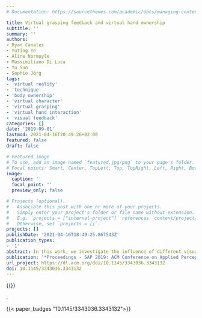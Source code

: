 ```yaml
---
# Documentation: https://sourcethemes.com/academic/docs/managing-content/

title: Virtual grasping feedback and virtual hand ownership
subtitle: ''
summary: ''
authors:
- Ryan Canales
- Yuting Ye
- Aline Normoyle
- Massimiliano Di Luca
- Yu Sun
- Sophie Jörg
tags:
- 'virtual reality'
- 'technique'
- 'body ownership'
- 'virtual character'
- 'virtual grasping'
- 'virtual hand interaction'
- 'visual feedback'
categories: []
date: '2019-09-01'
lastmod: 2021-04-16T20:49:26+02:00
featured: false
draft: false

# Featured image
# To use, add an image named `featured.jpg/png` to your page's folder.
# Focal points: Smart, Center, TopLeft, Top, TopRight, Left, Right, BottomLeft, Bottom, BottomRight.
image:
  caption: ''
  focal_point: ''
  preview_only: false

# Projects (optional).
#   Associate this post with one or more of your projects.
#   Simply enter your project's folder or file name without extension.
#   E.g. `projects = ["internal-project"]` references `content/project/deep-learning/index.md`.
#   Otherwise, set `projects = []`.
projects: []
publishDate: '2021-04-16T18:49:25.867543Z'
publication_types:
- '1'
abstract: In this work, we investigate the influence of different visualizations on a manipulation task in virtual reality (VR). Without the haptic feedback of the real world, grasping in VR might result in intersections with virtual objects. As people are highly sensitive when it comes to perceiving collisions, it might look more appealing to avoid intersections and visualize non-colliding hand motions. However, correcting the position of the hand or fingers results in a visual-proprioceptive discrepancy and must be used with caution. Furthermore, the lack of haptic feedback in the virtual world might result in slower actions as a user might not know exactly when a grasp has occurred. This reduced performance could be remediated with adequate visual feedback. In this study, we analyze the performance, level of ownership, and user preference of eight different visual feedback techniques for virtual grasping. Three techniques show the tracked hand (with or without grasping feedback), even if it intersects with the grasped object. Another three techniques display a hand without intersections with the object, called outer hand, simulating the look of a real world interaction. One visualization is a compromise between the two groups, showing both a primary outer hand and a secondary tracked hand. Finally, in the last visualization the hand disappears during the grasping activity. In an experiment, users perform a pick-and-place task for each feedback technique. We use high fidelity marker-based hand tracking to control the virtual hands in real time. We found that the tracked hand visualizations result in better performance, however, the outer hand visualizations were preferred. We also find indications that ownership is higher with the outer hand visualizations.
publication: '*Proceedings - SAP 2019: ACM Conference on Applied Perception*'
url_project: https://dl.acm.org/doi/10.1145/3343036.3343132
doi: 10.1145/3343036.3343132
---
```


{{<youtube id="hI8joIgPwUM">}}

.

{{< paper_badges "10.1145/3343036.3343132">}}
